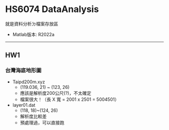 # HS6074 DataAnalysis
就是資料分析ㄉ檔案存放區
* Matlab版本: R2022a

---
## HW1
### 台灣海底地形圖
* Taipd200m.xyz
  * (119.036, 21) ~ (123, 26)
  * 應該是解析度200公尺(?)，不太確定
  * 檔案很大！（長 X 寬 = 2001 x 2501 = 5004501）
* layer01.dat
  * (118, 18)~(124, 26)
  * 解析度比較差
  * 預處理過，可以直接跑
